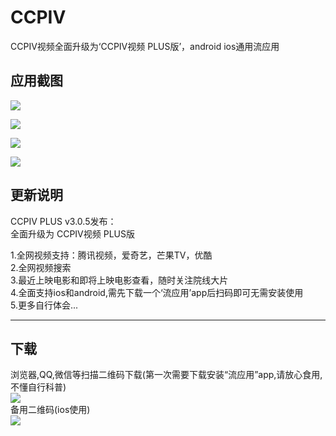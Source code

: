 # CCPIV
CCPIV视频全面升级为‘CCPIV视频 PLUS版’，android ios通用流应用
## 应用截图

  
![](http://lc-qmtbhnki.cn-n1.lcfile.com/e0fcd71a68e610225d9f.jpg)

![](http://lc-qmtbhnki.cn-n1.lcfile.com/6844fca6cbda4610e877.jpg)

![](http://lc-qmtbhnki.cn-n1.lcfile.com/0658ff4156be64113896.jpg)

![](http://lc-qmtbhnki.cn-n1.lcfile.com/518630a6f76c68fb83a9.jpg)

## 更新说明  
CCPIV PLUS v3.0.5发布：  
全面升级为 CCPIV视频 PLUS版  

1.全网视频支持：腾讯视频，爱奇艺，芒果TV，优酷  
2.全网视频搜索   
3.最近上映电影和即将上映电影查看，随时关注院线大片  
4.全面支持ios和android,需先下载一个‘流应用’app后扫码即可无需安装使用  
5.更多自行体会...   

--------------------------------------------------------  

## 下载  
   浏览器,QQ,微信等扫描二维码下载(第一次需要下载安装“流应用”app,请放心食用,不懂自行科普)   
   ![](http://lc-qmtbhnki.cn-n1.lcfile.com/51780ded17d91a3455a0.png)  
   备用二维码(ios使用)   
   ![](http://lc-qmtbhnki.cn-n1.lcfile.com/452ce4f74a7d1789a9df.png)  
